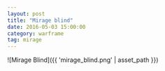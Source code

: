 ```yaml
---
layout: post
title: "Mirage blind"
date: 2016-05-03 15:00:00
category: warframe
tag: mirage
---
```


![Mirage Blind]({{ 'mirage_blind.png' | asset_path }})